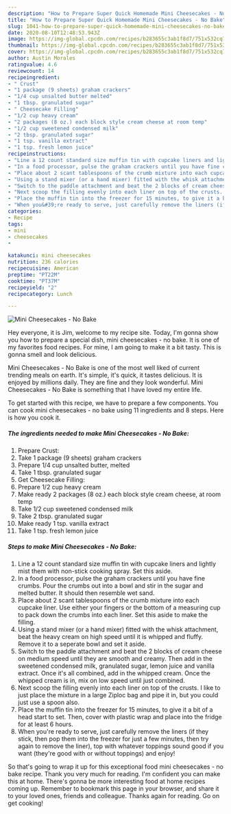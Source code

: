 ```yaml
---
description: "How to Prepare Super Quick Homemade Mini Cheesecakes - No Bake"
title: "How to Prepare Super Quick Homemade Mini Cheesecakes - No Bake"
slug: 1041-how-to-prepare-super-quick-homemade-mini-cheesecakes-no-bake
date: 2020-08-10T12:48:53.943Z
image: https://img-global.cpcdn.com/recipes/b283655c3ab1f8d7/751x532cq70/mini-cheesecakes-no-bake-recipe-main-photo.jpg
thumbnail: https://img-global.cpcdn.com/recipes/b283655c3ab1f8d7/751x532cq70/mini-cheesecakes-no-bake-recipe-main-photo.jpg
cover: https://img-global.cpcdn.com/recipes/b283655c3ab1f8d7/751x532cq70/mini-cheesecakes-no-bake-recipe-main-photo.jpg
author: Austin Morales
ratingvalue: 4.6
reviewcount: 14
recipeingredient:
- " Crust"
- "1 package (9 sheets) graham crackers"
- "1/4 cup unsalted butter melted"
- "1 tbsp. granulated sugar"
- " Cheesecake Filling"
- "1/2 cup heavy cream"
- "2 packages (8 oz.) each block style cream cheese at room temp"
- "1/2 cup sweetened condensed milk"
- "2 tbsp. granulated sugar"
- "1 tsp. vanilla extract"
- "1 tsp. fresh lemon juice"
recipeinstructions:
- "Line a 12 count standard size muffin tin with cupcake liners and lightly mist them with non-stick cooking spray. Set this aside."
- "In a food processor, pulse the graham crackers until you have fine crumbs. Pour the crumbs out into a bowl and stir in the sugar and melted butter. It should then resemble wet sand."
- "Place about 2 scant tablespoons of the crumb mixture into each cupcake liner. Use either your fingers or the bottom of a measuring cup to pack down the crumbs into each liner. Set this aside to make the filling."
- "Using a stand mixer (or a hand mixer) fitted with the whisk attachment, beat the heavy cream on high speed until it is whipped and fluffy. Remove it to a seperate bowl and set it aside."
- "Switch to the paddle attachment and beat the 2 blocks of cream cheese on medium speed until they are smooth and creamy. Then add in the sweetened condensed milk, granulated sugar, lemon juice and vanilla extract. Once it&#39;s all combined, add in the whipped cream. Once the whipped cream is in, mix on low speed until just combined."
- "Next scoop the filling evenly into each liner on top of the crusts. I like to just place the mixture in a large Ziploc bag and pipe it in, but you could just use a spoon also."
- "Place the muffin tin into the freezer for 15 minutes, to give it a bit of a head start to set. Then, cover with plastic wrap and place into the fridge for at least 6 hours."
- "When you&#39;re ready to serve, just carefully remove the liners (if they stick, then pop them into the freezer for just a few minutes, then try again to remove the liner), top with whatever toppings sound good if you want (they&#39;re good with or without toppings) and enjoy!"
categories:
- Recipe
tags:
- mini
- cheesecakes
- 

katakunci: mini cheesecakes  
nutrition: 236 calories
recipecuisine: American
preptime: "PT22M"
cooktime: "PT37M"
recipeyield: "2"
recipecategory: Lunch

---
```



![Mini Cheesecakes - No Bake](https://img-global.cpcdn.com/recipes/b283655c3ab1f8d7/751x532cq70/mini-cheesecakes-no-bake-recipe-main-photo.jpg)

Hey everyone, it is Jim, welcome to my recipe site. Today, I'm gonna show you how to prepare a special dish, mini cheesecakes - no bake. It is one of my favorites food recipes. For mine, I am going to make it a bit tasty. This is gonna smell and look delicious.



Mini Cheesecakes - No Bake is one of the most well liked of current trending meals on earth. It's simple, it's quick, it tastes delicious. It is enjoyed by millions daily. They are fine and they look wonderful. Mini Cheesecakes - No Bake is something that I have loved my entire life.


To get started with this recipe, we have to prepare a few components. You can cook mini cheesecakes - no bake using 11 ingredients and 8 steps. Here is how you cook it.

<!--inarticleads1-->

##### The ingredients needed to make Mini Cheesecakes - No Bake:

1. Prepare  Crust:
1. Take 1 package (9 sheets) graham crackers
1. Prepare 1/4 cup unsalted butter, melted
1. Take 1 tbsp. granulated sugar
1. Get  Cheesecake Filling:
1. Prepare 1/2 cup heavy cream
1. Make ready 2 packages (8 oz.) each block style cream cheese, at room temp
1. Take 1/2 cup sweetened condensed milk
1. Take 2 tbsp. granulated sugar
1. Make ready 1 tsp. vanilla extract
1. Take 1 tsp. fresh lemon juice




<!--inarticleads2-->

##### Steps to make Mini Cheesecakes - No Bake:

1. Line a 12 count standard size muffin tin with cupcake liners and lightly mist them with non-stick cooking spray. Set this aside.
1. In a food processor, pulse the graham crackers until you have fine crumbs. Pour the crumbs out into a bowl and stir in the sugar and melted butter. It should then resemble wet sand.
1. Place about 2 scant tablespoons of the crumb mixture into each cupcake liner. Use either your fingers or the bottom of a measuring cup to pack down the crumbs into each liner. Set this aside to make the filling.
1. Using a stand mixer (or a hand mixer) fitted with the whisk attachment, beat the heavy cream on high speed until it is whipped and fluffy. Remove it to a seperate bowl and set it aside.
1. Switch to the paddle attachment and beat the 2 blocks of cream cheese on medium speed until they are smooth and creamy. Then add in the sweetened condensed milk, granulated sugar, lemon juice and vanilla extract. Once it&#39;s all combined, add in the whipped cream. Once the whipped cream is in, mix on low speed until just combined.
1. Next scoop the filling evenly into each liner on top of the crusts. I like to just place the mixture in a large Ziploc bag and pipe it in, but you could just use a spoon also.
1. Place the muffin tin into the freezer for 15 minutes, to give it a bit of a head start to set. Then, cover with plastic wrap and place into the fridge for at least 6 hours.
1. When you&#39;re ready to serve, just carefully remove the liners (if they stick, then pop them into the freezer for just a few minutes, then try again to remove the liner), top with whatever toppings sound good if you want (they&#39;re good with or without toppings) and enjoy!




So that's going to wrap it up for this exceptional food mini cheesecakes - no bake recipe. Thank you very much for reading. I'm confident you can make this at home. There's gonna be more interesting food at home recipes coming up. Remember to bookmark this page in your browser, and share it to your loved ones, friends and colleague. Thanks again for reading. Go on get cooking!
